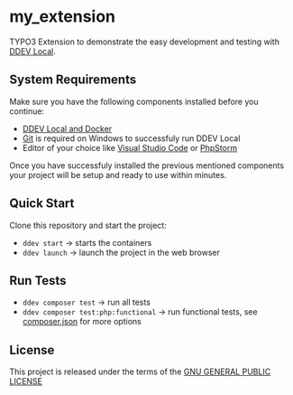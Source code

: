 # my_extension

TYPO3 Extension to demonstrate the easy development and testing with [DDEV Local](https://ddev.com/).

## System Requirements

Make sure you have the following components installed before you continue:

- [DDEV Local and Docker](https://ddev.readthedocs.io/en/stable/)
- [Git](https://git-scm.com/) is required on Windows to successfuly run DDEV Local
- Editor of your choice like [Visual Studio Code](https://code.visualstudio.com/Download)
  or [PhpStorm](https://www.jetbrains.com/de-de/phpstorm/download/)

Once you have successfuly installed the previous mentioned components your
project will be setup and ready to use within minutes.

## Quick Start

Clone this repository and start the project:

- `ddev start` -> starts the containers
- `ddev launch` -> launch the project in the web browser

## Run Tests

- `ddev composer test` -> run all tests
- `ddev composer test:php:functional` -> run functional tests, see [composer.json](composer.json#L35-L46)
  for more options

## License

This project is released under the terms of the [GNU GENERAL PUBLIC LICENSE](LICENSE)
